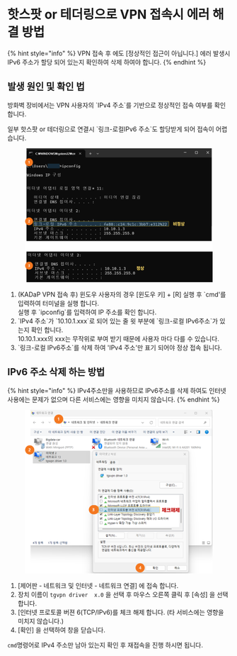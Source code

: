 # 핫스팟 or 테더링으로 VPN 접속시 에러 해결 방법

{% hint style="info" %}
VPN 접속 후 에도 \[정상적인 접근이 아닙니다.] 에러 발생시 IPv6 주소가 할당 되어 있는지 확인하여 삭제 하여야 합니다.
{% endhint %}

## 발생 원인 및 확인 법

방화벽 장비에서는 VPN 사용자의 \`IPv4 주소\`를 기반으로 정상적인 접속 여부를 확인 합니다.&#x20;

일부 핫스팟 or 테더링으로 연결시 \`링크-로컬IPv6  주소\`도 할당받게 되어 접속이 어렵습니다.&#x20;

<figure><img src="../../.gitbook/assets/image (1).png" alt=""><figcaption></figcaption></figure>

1. (KADaP VPN  접속 후)  윈도우 사용자의 경우 \[윈도우 키] + \[R] 실행 후 \`cmd'를 입력하여 터미널을 실행 합니다. \
   실행 후 \`ipconfig\`를 입력하여  IP 주소를 확인 합니다.&#x20;
2. \`IPv4 주소\`가 \`10.10.1.xxx\`로 되어 있는 줄 윗 부분에 \`링크-로컬  IPv6주소\`가 있는지 확인 합니다. \
   10.10.1.xxx의 xxx는 무작위로 부여 받기 때문에 사용자 마다 다를 수 있습니다.&#x20;
3. &#x20;\`링크-로컬  IPv6주소\`를 삭제 하여 'IPv4 주소'만 표기 되어야 정상 접속 됩니다.&#x20;

## IPv6 주소 삭제 하는 방법&#x20;

{% hint style="info" %}
IPv4주소만을 사용하므로 IPv6주소를 삭제 하여도 인터넷 사용에는 문제가 없으며 다른 서비스에는 영향을 미치지 않습니다.&#x20;
{% endhint %}

<figure><img src="../../.gitbook/assets/image (2).png" alt=""><figcaption></figcaption></figure>

1. \[제어판 - 네트워크 및 인터넷 - 네트워크 연결] 에 접속 합니다.&#x20;
2. 장치 이름이 `tgvpn driver  x.0` 을 선택 후 마우스 오른쪽 클릭 후 \[속성] 을 선택 합니다.&#x20;
3. \[인터넷 프로토콜 버젼 6(TCP/IPv6)를 체크 해제 합니다. (타 서비스에는 영향을 미치지 않습니다.)
4. \[확인] 을 선택하여 창을 닫습니다.&#x20;

`cmd`명령어로 IPv4 주소만 남아 있는지 확인 후 재접속을 진행 하시면 됩니다.&#x20;
